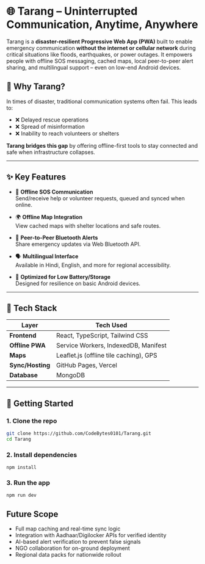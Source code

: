 # 🌐 Tarang – Uninterrupted Communication, Anytime, Anywhere

Tarang is a **disaster-resilient Progressive Web App (PWA)** built to enable emergency communication **without the internet or cellular network** during critical situations like floods, earthquakes, or power outages. It empowers people with offline SOS messaging, cached maps, local peer-to-peer alert sharing, and multilingual support – even on low-end Android devices.

## 🚨 Why Tarang?

In times of disaster, traditional communication systems often fail. This leads to:
- ❌ Delayed rescue operations  
- ❌ Spread of misinformation  
- ❌ Inability to reach volunteers or shelters  

**Tarang bridges this gap** by offering offline-first tools to stay connected and safe when infrastructure collapses.

---

## ✨ Key Features

- 📶 **Offline SOS Communication**  
  Send/receive help or volunteer requests, queued and synced when online.

- 🌍 **Offline Map Integration**  
  View cached maps with shelter locations and safe routes.

- 📡 **Peer-to-Peer Bluetooth Alerts**  
  Share emergency updates via Web Bluetooth API.

- 🗣️ **Multilingual Interface**  
  Available in Hindi, English, and more for regional accessibility.

- 🔋 **Optimized for Low Battery/Storage**  
  Designed for resilience on basic Android devices.

---

## 🔧 Tech Stack

| Layer            | Tech Used                             |
|------------------|----------------------------------------|
| **Frontend**     | React, TypeScript, Tailwind CSS        |
| **Offline PWA**  | Service Workers, IndexedDB, Manifest   |
| **Maps**         | Leaflet.js (offline tile caching), GPS |
| **Sync/Hosting** | GitHub Pages, Vercel                   |
| **Database**     | MongoDB                                |

---

## 🚀 Getting Started

### 1. Clone the repo

```bash
git clone https://github.com/CodeBytes0101/Tarang.git
cd Tarang
```
### 2. Install dependencies
```
npm install
```
### 3. Run the app
```
npm run dev
```
## Future Scope
 * Full map caching and real-time sync logic
 * Integration with Aadhaar/Digilocker APIs for verified identity
 * AI-based alert verification to prevent false signals
 * NGO collaboration for on-ground deployment
 * Regional data packs for nationwide rollout
